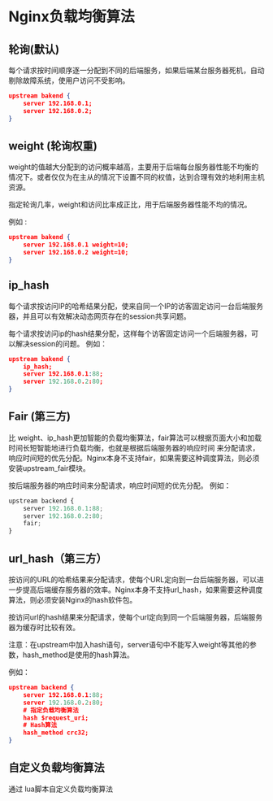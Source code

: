 # Nginx负载均衡算法

## 轮询(默认)

每个请求按时间顺序逐一分配到不同的后端服务，如果后端某台服务器死机，自动剔除故障系统，使用户访问不受影响。

```json
upstream bakend {  
    server 192.168.0.1;    
    server 192.168.0.2;  
}
```

## weight (轮询权重)

weight的值越大分配到的访问概率越高，主要用于后端每台服务器性能不均衡的情况下。或者仅仅为在主从的情况下设置不同的权值，达到合理有效的地利用主机资源。

指定轮询几率，weight和访问比率成正比，用于后端服务器性能不均的情况。 

例如 : 

```json
upstream bakend {  
    server 192.168.0.1 weight=10;  
    server 192.168.0.2 weight=10;  
}
```

## ip_hash

每个请求按访问IP的哈希结果分配，使来自同一个IP的访客固定访问一台后端服务器，并且可以有效解决动态网页存在的session共享问题。

每个请求按访问ip的hash结果分配，这样每个访客固定访问一个后端服务器，可以解决session的问题。 
例如：

```json
upstream bakend {  
    ip_hash;  
    server 192.168.0.1:88;  
    server 192.168.0.2:80;  
} 
```

## Fair (第三方)

比 weight、ip_hash更加智能的负载均衡算法，fair算法可以根据页面大小和加载时间长短智能地进行负载均衡，也就是根据后端服务器的响应时间 来分配请求，响应时间短的优先分配。Nginx本身不支持fair，如果需要这种调度算法，则必须安装upstream_fair模块。

按后端服务器的响应时间来分配请求，响应时间短的优先分配。 
例如：

```python
upstream backend {  
    server 192.168.0.1:88;  
    server 192.168.0.2:80;  
    fair;  
}
```

## url_hash（第三方）

按访问的URL的哈希结果来分配请求，使每个URL定向到一台后端服务器，可以进一步提高后端缓存服务器的效率。Nginx本身不支持url_hash，如果需要这种调度算法，则必须安装Nginx的hash软件包。

按访问url的hash结果来分配请求，使每个url定向到同一个后端服务器，后端服务器为缓存时比较有效。

注意：在upstream中加入hash语句，server语句中不能写入weight等其他的参数，hash_method是使用的hash算法。

例如：

```json
upstream backend {  
    server 192.168.0.1:88;  
    server 192.168.0.2:80;  
    # 指定负载均衡算法
    hash $request_uri;  
    # Hash算法
    hash_method crc32;  
}
```

## 自定义负载均衡算法

通过 lua脚本自定义负载均衡算法

